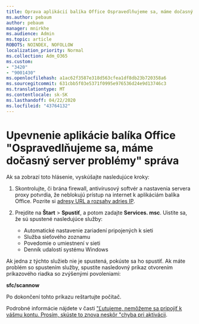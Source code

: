 ```yaml
---
title: Oprava aplikácií balíka Office Ospravedlňujeme sa, máme dočasný server problémy správy
ms.author: pebaum
author: pebaum
manager: mnirkhe
ms.audience: Admin
ms.topic: article
ROBOTS: NOINDEX, NOFOLLOW
localization_priority: Normal
ms.collection: Adm_O365
ms.custom:
- "3420"
- "9001430"
ms.openlocfilehash: a1ac62f3587e318d563cfea1df8db23b720358a6
ms.sourcegitcommit: 631cbb5f03e5371f0995e976536d24e9d13746c3
ms.translationtype: MT
ms.contentlocale: sk-SK
ms.lasthandoff: 04/22/2020
ms.locfileid: "43764132"
---
```

# <a name="fixing-the-office-apps-sorry-we-are-having-temporary-server-issues-message"></a>Upevnenie aplikácie balíka Office "Ospravedlňujeme sa, máme dočasný server problémy" správa

Ak sa zobrazí toto hlásenie, vyskúšajte nasledujúce kroky:

1. Skontrolujte, či brána firewall, antivírusový softvér a nastavenia servera proxy potvrdia, že neblokujú prístup na internet k aplikáciám balíka Office. Pozrite si [adresy URL a rozsahy adries IP](https://docs.microsoft.com/office365/enterprise/urls-and-ip-address-ranges).

2. Prejdite na **Štart** > **Spustiť**, a potom zadajte **Services. msc**. Uistite sa, že sú spustené nasledujúce služby:
    - Automatické nastavenie zariadení pripojených k sieti
    - Služba sieťového zoznamu
    - Povedomie o umiestnení v sieti
    - Denník udalostí systému Windows

Ak jedna z týchto služieb nie je spustená, pokúste sa ho spustiť. Ak máte problém so spustením služby, spustite nasledovný príkaz otvorením príkazového riadka so zvýšenými povoleniami:

**sfc/scannow**

Po dokončení tohto príkazu reštartujte počítač.

Podrobné informácie nájdete v časti ["Ľutujeme, nemôžeme sa pripojiť k vášmu kontu. Prosím, skúste to znova neskôr "chyba pri aktivácii](https://docs.microsoft.com/office/troubleshoot/activation-installation/issue-when-activate-office-from-office-365).